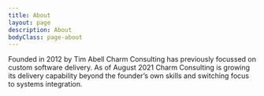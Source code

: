 ```yaml
---
title: About
layout: page
description: About
bodyClass: page-about
---
```


Founded in 2012 by Tim Abell Charm Consulting has previously focussed on custom software delivery. As of August 2021 Charm Consulting is growing its delivery capability beyond the founder’s own skills and switching focus to systems integration.
